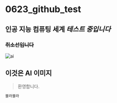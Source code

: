 # 0623_github_test
## **인공 지능 컴퓨팅 세계** *테스트 중입니다*
### ~~취소선입니다~~
![ai](https://github.com/user-attachments/assets/7ab7a5b8-a21d-4781-a90b-80ed15785588)
## **이것은 AI 이미지**
> 환영합니다.

``` bash
블라블라
```
